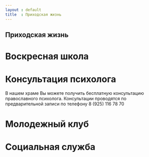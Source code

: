 ```yaml
---
layout : default
title  : Приходская жизнь
---
```

Приходская жизнь
----------------
Воскресная школа
================

Консультация психолога
======================
В нашем храме Вы можете получить бесплатную консультацию православного психолога. Консультации проводятся по предварительной записи по телефону 8 (925) 116 78 70

Молодежный клуб
===============

Социальная служба
=================
